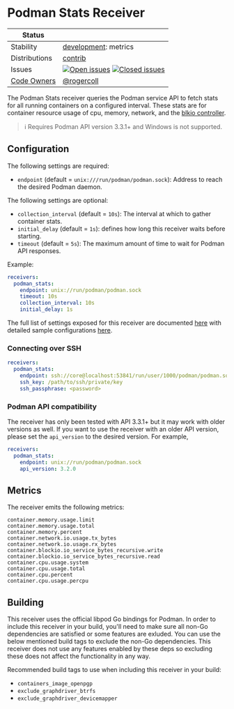 # Podman Stats Receiver

<!-- status autogenerated section -->
| Status        |           |
| ------------- |-----------|
| Stability     | [development]: metrics   |
| Distributions | [contrib] |
| Issues        | [![Open issues](https://img.shields.io/github/issues-search/open-telemetry/opentelemetry-collector-contrib?query=is%3Aissue%20is%3Aopen%20label%3Areceiver%2Fpodman%20&label=open&color=orange&logo=opentelemetry)](https://github.com/open-telemetry/opentelemetry-collector-contrib/issues?q=is%3Aopen+is%3Aissue+label%3Areceiver%2Fpodman) [![Closed issues](https://img.shields.io/github/issues-search/open-telemetry/opentelemetry-collector-contrib?query=is%3Aissue%20is%3Aclosed%20label%3Areceiver%2Fpodman%20&label=closed&color=blue&logo=opentelemetry)](https://github.com/open-telemetry/opentelemetry-collector-contrib/issues?q=is%3Aclosed+is%3Aissue+label%3Areceiver%2Fpodman) |
| [Code Owners](https://github.com/open-telemetry/opentelemetry-collector-contrib/blob/main/CONTRIBUTING.md#becoming-a-code-owner)    | [@rogercoll](https://www.github.com/rogercoll) |

[development]: https://github.com/open-telemetry/opentelemetry-collector#development
[contrib]: https://github.com/open-telemetry/opentelemetry-collector-releases/tree/main/distributions/otelcol-contrib
<!-- end autogenerated section -->

The Podman Stats receiver queries the Podman service API to fetch stats for all running containers 
on a configured interval.  These stats are for container
resource usage of cpu, memory, network, and the
[blkio controller](https://www.kernel.org/doc/Documentation/cgroup-v1/blkio-controller.txt).

> :information_source: Requires Podman API version 3.3.1+ and Windows is not supported.


## Configuration

The following settings are required:

- `endpoint` (default = `unix:///run/podman/podman.sock`): Address to reach the desired Podman daemon.

The following settings are optional:

- `collection_interval` (default = `10s`): The interval at which to gather container stats.
- `initial_delay` (default = `1s`): defines how long this receiver waits before starting.
- `timeout` (default = `5s`): The maximum amount of time to wait for Podman API responses.

Example:

```yaml
receivers:
  podman_stats:
    endpoint: unix://run/podman/podman.sock
    timeout: 10s
    collection_interval: 10s
    initial_delay: 1s
```

The full list of settings exposed for this receiver are documented [here](./config.go)
with detailed sample configurations [here](./testdata/config.yaml).

### Connecting over SSH

```yaml
receivers:
  podman_stats:
    endpoint: ssh://core@localhost:53841/run/user/1000/podman/podman.sock
    ssh_key: /path/to/ssh/private/key
    ssh_passphrase: <password>
```

### Podman API compatibility

The receiver has only been tested with API 3.3.1+ but it may work with older versions as well. If you want to use the
receiver with an older API version, please set the `api_version` to the desired version. For example,

```yaml
receivers:
  podman_stats:
    endpoint: unix://run/podman/podman.sock
    api_version: 3.2.0
```
## Metrics

The receiver emits the following metrics:

	container.memory.usage.limit
	container.memory.usage.total
	container.memory.percent
	container.network.io.usage.tx_bytes
	container.network.io.usage.rx_bytes
	container.blockio.io_service_bytes_recursive.write
	container.blockio.io_service_bytes_recursive.read
	container.cpu.usage.system
	container.cpu.usage.total
	container.cpu.percent
	container.cpu.usage.percpu

## Building

This receiver uses the official libpod Go bindings for Podman. In order to include
this receiver in your build, you'll need to make sure all non-Go dependencies are
satisfied or some features are exluded. You can use the below mentioned build tags to
exclude the non-Go dependencies. This receiver does not use any features enabled
by these deps so excluding these does not affect the functionality in any way.

Recommended build tags to use when including this receiver in your build:

- `containers_image_openpgp`
- `exclude_graphdriver_btrfs`
- `exclude_graphdriver_devicemapper`

